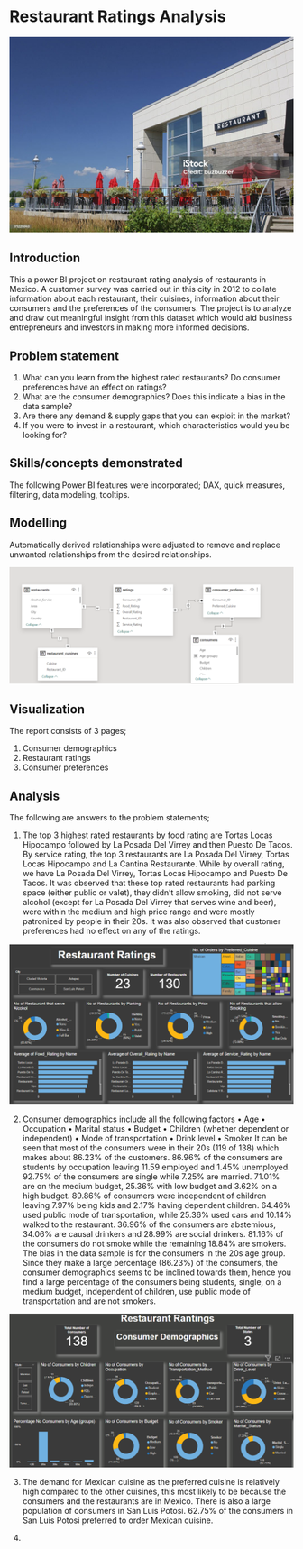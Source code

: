 # Restaurant Ratings Analysis

![](restaurant_pic.jpg)

## Introduction

This a power BI project on restaurant rating analysis of restaurants in Mexico. A customer survey was carried out in this city in 2012 to collate information about each restaurant, their cuisines, information about their consumers and the preferences of the consumers.
The project is to analyze and draw out meaningful insight from this dataset which would aid business entrepreneurs and investors in making more informed decisions.

## Problem statement

1.	What can you learn from the highest rated restaurants? Do consumer preferences have an effect on ratings?
2.	What are the consumer demographics? Does this indicate a bias in the data sample?
3.	Are there any demand & supply gaps that you can exploit in the market?
4.	If you were to invest in a restaurant, which characteristics would you be looking for?

## Skills/concepts demonstrated

The following Power BI features were incorporated;
DAX, quick measures, filtering, data modeling, tooltips.

## Modelling

Automatically derived relationships were adjusted to remove and replace unwanted relationships from the desired relationships.

![](model.png)

## Visualization

The report consists of 3 pages;
1. Consumer demographics
2. Restaurant ratings
3. Consumer preferences

## Analysis

The following are answers to the problem statements;

1. The top 3 highest rated restaurants by food rating are Tortas Locas Hipocampo followed by La Posada Del Virrey and then Puesto De Tacos. By service rating, the top 3 restaurants are La Posada Del Virrey, Tortas Locas Hipocampo and La Cantina Restaurante. While by overall rating, we have La Posada Del Virrey, Tortas Locas Hipocampo and Puesto De Tacos.
It was observed that these top rated restaurants had parking space (either public or valet), they didn’t allow smoking, did not serve alcohol (except for La Posada Del Virrey that serves wine and beer), were within the medium and high price range and were mostly patronized by people in their 20s.
It was also observed that customer preferences had no effect on any of the ratings.

![](ratings.png)

2. Consumer demographics include all the following factors
•	Age
•	Occupation
•	Marital status
•	Budget
•	Children (whether dependent or independent)
•	Mode of transportation
•	Drink level
•	Smoker
It can be seen that most of the consumers were in their 20s (119 of 138) which makes about 86.23% of the customers. 86.96% of the consumers are students by occupation leaving 11.59 employed and 1.45% unemployed. 92.75% of the consumers are single while 7.25% are married. 71.01% are on the medium budget, 25.36% with low budget and 3.62% on a high budget. 89.86% of consumers were independent of children leaving 7.97% being kids and 2.17% having dependent children. 64.46% used public mode of transportation, while 25.36% used cars and 10.14% walked to the restaurant. 36.96% of the consumers are abstemious, 34.06% are causal drinkers and 28.99% are social drinkers. 81.16% of the consumers do not smoke while the remaining 18.84% are smokers.
The bias in the data sample is for the consumers in the 20s age group. Since they make a large percentage (86.23%) of the consumers, the consumer demographics seems to be inclined towards them, hence you find a large percentage of the consumers being students, single, on a medium budget, independent of children, use public mode of transportation and are not smokers.

![](demographics.png)

3. The demand for Mexican cuisine as the preferred cuisine is relatively high compared to the other cuisines, this most likely to be because the consumers and the restaurants are in Mexico. There is also a large population of consumers in San Luis Potosi. 62.75% of the consumers in San Luis Potosi preferred to order Mexican cuisine.

4. ![]()
